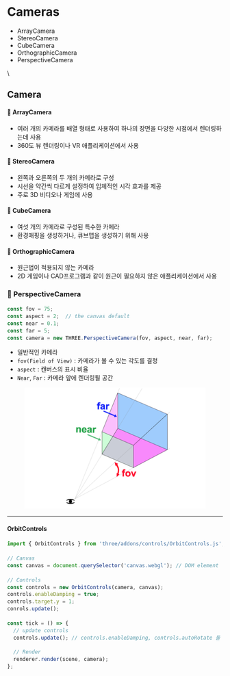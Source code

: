 # Cameras

* ArrayCamera
* StereoCamera
* CubeCamera
* OrthographicCamera
* PerspectiveCamera

\


## Camera

#### **🚧 ArrayCamera**

* 여러 개의 카메라를 배열 형태로 사용하여 하나의 장면을 다양한 시점에서 렌더링하는데 사용
* 360도 뷰 렌더링이나 VR 애플리케이션에서 사용

#### **🚧 StereoCamera**

* 왼쪽과 오른쪽의 두 개의 카메라로 구성
* 시선을 약간씩 다르게 설정하여 입체적인 시각 효과를 제공
* 주로 3D 비디오나 게임에 사용

#### **🚧 CubeCamera**

* 여섯 개의 카메라로 구성된 특수한 카메라
* 환경매핑을 생성하거나, 큐브맵을 생성하기 위해 사용

#### **🚧 OrthographicCamera**

* 원근법이 적용되지 않는 카메라
* 2D 게임이나 CAD프로그램과 같이 원근이 필요하지 않은 애플리케이션에서 사용

### **🚧 PerspectiveCamera**&#x20;

```javascript
const fov = 75;
const aspect = 2;  // the canvas default
const near = 0.1;
const far = 5;
const camera = new THREE.PerspectiveCamera(fov, aspect, near, far);
```

* 일반적인 카메라
* `fov(Field of View)` : 카메라가 볼 수 있는 각도를 결정
* `aspect` : 캔버스의 표시 비율
* `Near`, `Far` : 카메라 앞에 렌더링될 공간

<figure><img src="../../../.gitbook/assets/240327-2.png" alt=""><figcaption></figcaption></figure>

***

#### OrbitControls

```js
import { OrbitControls } from 'three/addons/controls/OrbitControls.js';

// Canvas
const canvas = document.querySelector('canvas.webgl'); // DOM element

// Controls
const controls = new OrbitControls(camera, canvas);
controls.enableDamping = true;
controls.target.y = 1;
conrols.update();

const tick = () => {
  // update controls
  controls.update(); // controls.enableDamping, controls.autoRotate 둘 중 하나라도 true로 설정될 경우 필수로 호출되어야 한다.

  // Render
  renderer.render(scene, camera);
};
```
